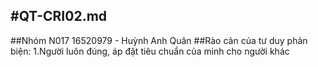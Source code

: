 #QT-CRI02.md
---
##Nhóm N017
16520979 - Huỳnh Anh Quân
##Rào cản của tư duy phản biện:
1.Người luôn đúng, áp đặt tiêu chuẩn của mình cho người khác
